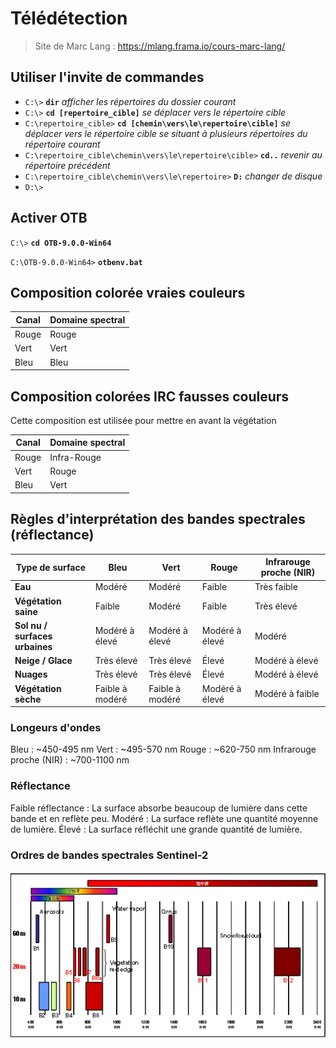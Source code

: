 # Télédétection

> Site de Marc Lang : https://mlang.frama.io/cours-marc-lang/

## Utiliser l'invite de commandes

- `C:\>` **`dir`** *afficher les répertoires du dossier courant*
- `C:\>` **`cd [repertoire_cible]`** *se déplacer vers le répertoire cible*
- `C:\repertoire_cible>` **`cd [chemin\vers\le\repertoire\cible]`** *se déplacer vers le répertoire cible se situant à plusieurs répertoires du répertoire courant*
- `C:\repertoire_cible\chemin\vers\le\repertoire\cible>` **`cd..`** *revenir au répertoire précédent*
- `C:\repertoire_cible\chemin\vers\le\repertoire>` **`D:`** *changer de disque*
- `D:\>`

## Activer OTB

`C:\>` **`cd OTB-9.0.0-Win64`**

`C:\OTB-9.0.0-Win64>` **`otbenv.bat`**
 

## Composition colorée vraies couleurs

|**Canal**|**Domaine spectral**|
|-----------|------------------|
|Rouge|Rouge|
|Vert|Vert|
|Bleu|Bleu|

## Composition colorées IRC fausses couleurs
Cette composition est utilisée pour mettre en avant la végétation

|**Canal**|**Domaine spectral**|
|-----------|------------------|
|Rouge|Infra-Rouge|
|Vert|Rouge|
|Bleu|Vert|




## Règles d'interprétation des bandes spectrales (réflectance)

| **Type de surface**           | **Bleu**     | **Vert**    | **Rouge**   | **Infrarouge proche (NIR)** |
|-------------------------------|--------------|-------------|-------------|-----------------------------|
| **Eau**                       | Modéré       | Modéré      | Faible      | Très faible                 |
| **Végétation saine**           | Faible       | Modéré      | Faible      | Très élevé                  |
| **Sol nu / surfaces urbaines** | Modéré à élevé | Modéré à élevé | Modéré à élevé | Modéré                     |
| **Neige / Glace**              | Très élevé   | Très élevé  | Élevé       | Modéré à élevé              |
| **Nuages**                     | Très élevé   | Très élevé  | Élevé       | Modéré à élevé              |
| **Végétation sèche**           | Faible à modéré | Faible à modéré | Modéré à élevé | Modéré à faible         |


### Longeurs d'ondes
Bleu : ~450-495 nm
Vert : ~495-570 nm
Rouge : ~620-750 nm
Infrarouge proche (NIR) : ~700-1100 nm

### Réflectance
Faible réflectance : La surface absorbe beaucoup de lumière dans cette bande et en reflète peu.
Modéré : La surface reflète une quantité moyenne de lumière.
Élevé : La surface réfléchit une grande quantité de lumière.

### Ordres de bandes spectrales Sentinel-2

![schéma bandes S2](images_readme/bandes_sentinel2.png)
